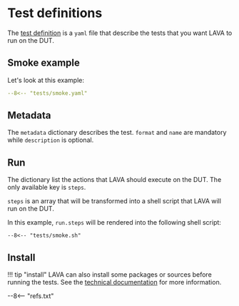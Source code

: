 # Test definitions

The [test definition](../../../technical-references/test-definition/) is a `yaml` file that describe the tests that you want LAVA
to run on the DUT.

## Smoke example

Let's look at this example:

```yaml
--8<-- "tests/smoke.yaml"
```

## Metadata

The `metadata` dictionary describes the test. `format` and `name` are mandatory
while `description` is optional.

## Run

The dictionary list the actions that LAVA should execute on the DUT. The only
available key is `steps`.

`steps` is an array that will be transformed into a shell script that LAVA will
run on the DUT.

In this example, `run.steps` will be rendered into the following shell script:

```shell
--8<-- "tests/smoke.sh"
```

## Install
!!! tip "install"
    LAVA can also install some packages or sources before running the tests.
    See the [technical documentation](../../../technical-references/test-definition/)
    for more information.

--8<-- "refs.txt"
